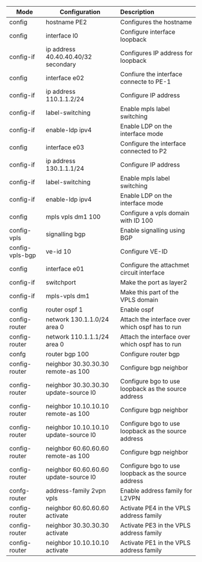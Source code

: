 

| Mode            | Configuration                         | Description                                         |
| --------------- | ------------------------------------- | :-------------------------------------------------- |
| config          | hostname PE2                          | Configures the hostname                             |
| config          | interface l0                          | Configure interface loopback                        |
| config-if       | ip address 40.40.40.40/32 secondary   | Configures IP address for loopback                  |
| config          | interface e02                         | Confiure the interface connecte to PE-1             |
| config-if       | ip address 110.1.1.2/24               | Configure IP address                                |
| config-if       | label-switching                       | Enable mpls label switching                         |
| config-if       | enable-ldp ipv4                       | Enable LDP on the interface mode                    |
| config          | interface e03                         | Configure the interface connected to P2             |
| config-if       | ip address 130.1.1.1/24               | Configure IP address                                |
| config-if       | label-switching                       | Enable mpls label switching                         |
| config-if       | enable-ldp ipv4                       | Enable LDP on the interface mode                    |
| config          | mpls vpls dm1 100                     | Configure a vpls domain with ID 100                 |
| config-vpls     | signalling bgp                        | Enable signalling using BGP                         |
| config-vpls-bgp | ve-id 10                              | Configure VE-ID                                     |
| config          | interface e01                         | Configure the attachmet circuit interface           |
| config-if       | switchport                            | Make the port as layer2                             |
| config-if       | mpls-vpls dm1                         | Make this part of the VPLS domain                   |
| config          | router ospf 1                         | Enable ospf                                         |
| config-router   | network 130.1.1.0/24 area 0           | Attach the interface over which ospf has to run     |
| config-router   | network 110.1.1.1/24 area 0           | Attach the interface over which ospf has to run     |
| confg           | router bgp 100                        | Configure router bgp                                |
| config-router   | neighbor 30.30.30.30 remote-as 100    | Configure bgp neighbor                              |
| config-router   | neighbor 30.30.30.30 update-source l0 | Configure bgo to use loopback as the source address |
| config-router   | neighbor 10.10.10.10 remote-as 100    | Configure bgp neighbor                              |
| config-router   | neighbor 10.10.10.10 update-source l0 | Configure bgo to use loopback as the source address |
| config-router   | neighbor 60.60.60.60 remote-as 100    | Configure bgp neighbor                              |
| config-router   | neighbor 60.60.60.60 update-source l0 | Configure bgo to use loopback as the source address |
| confg-router    | address-family 2vpn vpls              | Enable address family for L2VPN                     |
| config-router   | neighbor 60.60.60.60 activate         | Activate PE4 in the VPLS address family             |
| config-router   | neighbor 30.30.30.30 activate         | Activate PE3 in the VPLS address family             |
| config-router   | neighbor 10.10.10.10 activate         | Activate PE1 in the VPLS address family             |

